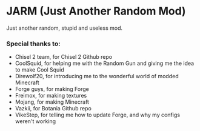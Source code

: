 # JARM (Just Another Random Mod)
Just another random, stupid and useless mod.

### Special thanks to:
+ Chisel 2 team, for Chisel 2 Github repo
+ CoolSquid, for helping me with the Random Gun and giving me the idea to make Cool Squid
+ Direwolf20, for introducing me to the wonderful world of modded Minecraft
+ Forge guys, for making Forge
+ Freimox, for making textures
+ Mojang, for making Minecraft
+ Vazkii, for Botania Github repo
+ VikeStep, for telling me how to update Forge, and why my configs weren't working
